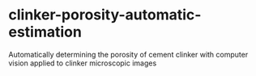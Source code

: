# clinker-porosity-automatic-estimation
Automatically determining the porosity of cement clinker with computer vision applied to clinker microscopic images
